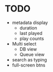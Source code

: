 TODO
====

- metadata display
  - duration
  - last played
  - play counts
- Multi select
  - DB view
  - Queue view
- search as typing
- full-screen btns

